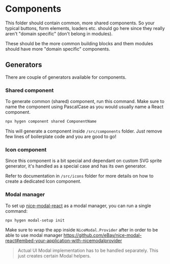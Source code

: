 # Components

This folder should contain common, more shared components. So your typical buttons, form elements, loaders etc. should go here since they really aren't "domain specific" (don't belong in modules).

These should be the more common building blocks and them modules should have more "domain specific" components.

## Generators

There are couple of generators available for components.

### Shared component

To generate common (shared) component, run this command. Make sure to name the component using PascalCase as you would usually name a React component.

```bash
npx hygen component shared ComponentName
```

This will generate a component inside `/src/components` folder. Just remove few lines of boilerplate code and you are good to go!

### Icon component

Since this component is a bit special and dependant on custom SVG sprite generator, it's handled as a special case and has its own generator.

Refer to documentation in `/src/icons` folder for more details on how to create a dedicated Icon component.

### Modal manager

To set up [nice-modal-react](https://github.com/eBay/nice-modal-react) as a modal manager, you can run a single command:

```bash
npx hygen modal-setup init
```

Make sure to wrap the app inside `NiceModal.Provider` after in order to be able to use modal manager https://github.com/eBay/nice-modal-react#embed-your-application-with-nicemodalprovider

> Actual UI Modal implementation has to be handled separately. This just creates certain Modal helpers.
